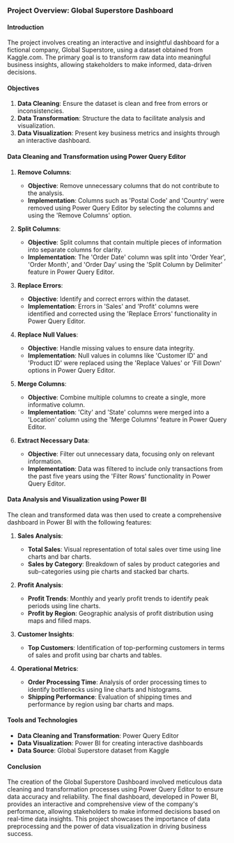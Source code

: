 ### Project Overview: Global Superstore Dashboard

#### Introduction
The project involves creating an interactive and insightful dashboard for a fictional company, Global Superstore, using a dataset obtained from Kaggle.com. The primary goal is to transform raw data into meaningful business insights, allowing stakeholders to make informed, data-driven decisions.

#### Objectives
1. **Data Cleaning**: Ensure the dataset is clean and free from errors or inconsistencies.
2. **Data Transformation**: Structure the data to facilitate analysis and visualization.
3. **Data Visualization**: Present key business metrics and insights through an interactive dashboard.

#### Data Cleaning and Transformation using Power Query Editor

1. **Remove Columns**:
   - **Objective**: Remove unnecessary columns that do not contribute to the analysis.
   - **Implementation**: Columns such as 'Postal Code' and 'Country' were removed using Power Query Editor by selecting the columns and using the 'Remove Columns' option.

2. **Split Columns**:
   - **Objective**: Split columns that contain multiple pieces of information into separate columns for clarity.
   - **Implementation**: The 'Order Date' column was split into 'Order Year', 'Order Month', and 'Order Day' using the 'Split Column by Delimiter' feature in Power Query Editor.

3. **Replace Errors**:
   - **Objective**: Identify and correct errors within the dataset.
   - **Implementation**: Errors in 'Sales' and 'Profit' columns were identified and corrected using the 'Replace Errors' functionality in Power Query Editor.

4. **Replace Null Values**:
   - **Objective**: Handle missing values to ensure data integrity.
   - **Implementation**: Null values in columns like 'Customer ID' and 'Product ID' were replaced using the 'Replace Values' or 'Fill Down' options in Power Query Editor.

5. **Merge Columns**:
   - **Objective**: Combine multiple columns to create a single, more informative column.
   - **Implementation**: 'City' and 'State' columns were merged into a 'Location' column using the 'Merge Columns' feature in Power Query Editor.

6. **Extract Necessary Data**:
   - **Objective**: Filter out unnecessary data, focusing only on relevant information.
   - **Implementation**: Data was filtered to include only transactions from the past five years using the 'Filter Rows' functionality in Power Query Editor.

#### Data Analysis and Visualization using Power BI

The clean and transformed data was then used to create a comprehensive dashboard in Power BI with the following features:

1. **Sales Analysis**:
   - **Total Sales**: Visual representation of total sales over time using line charts and bar charts.
   - **Sales by Category**: Breakdown of sales by product categories and sub-categories using pie charts and stacked bar charts.

2. **Profit Analysis**:
   - **Profit Trends**: Monthly and yearly profit trends to identify peak periods using line charts.
   - **Profit by Region**: Geographic analysis of profit distribution using maps and filled maps.

3. **Customer Insights**:
   - **Top Customers**: Identification of top-performing customers in terms of sales and profit using bar charts and tables.

4. **Operational Metrics**:
   - **Order Processing Time**: Analysis of order processing times to identify bottlenecks using line charts and histograms.
   - **Shipping Performance**: Evaluation of shipping times and performance by region using bar charts and maps.

#### Tools and Technologies

- **Data Cleaning and Transformation**: Power Query Editor
- **Data Visualization**: Power BI for creating interactive dashboards
- **Data Source**: Global Superstore dataset from Kaggle

#### Conclusion

The creation of the Global Superstore Dashboard involved meticulous data cleaning and transformation processes using Power Query Editor to ensure data accuracy and reliability. The final dashboard, developed in Power BI, provides an interactive and comprehensive view of the company's performance, allowing stakeholders to make informed decisions based on real-time data insights. This project showcases the importance of data preprocessing and the power of data visualization in driving business success.
